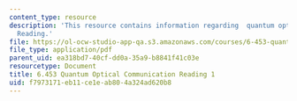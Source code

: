 ```yaml
---
content_type: resource
description: 'This resource contains information regarding  quantum optical communication:
  Reading.'
file: https://ol-ocw-studio-app-qa.s3.amazonaws.com/courses/6-453-quantum-optical-communication-fall-2016/f7973171eb11ce1eab804a324ad620b8_MIT6_453F16_Lect1_Notes.pdf
file_type: application/pdf
parent_uid: ea318bd7-40cf-dd0a-35a9-b8841f41c03e
resourcetype: Document
title: 6.453 Quantum Optical Communication Reading 1
uid: f7973171-eb11-ce1e-ab80-4a324ad620b8
---
```

